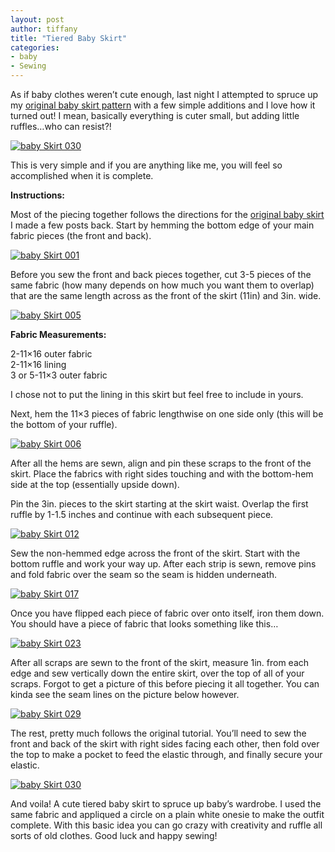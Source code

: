 ```yaml
---
layout: post
author: tiffany
title: "Tiered Baby Skirt"
categories: 
- baby
- Sewing
---
```


As if baby clothes weren’t cute enough, last night I attempted to spruce up my [original baby skirt pattern](http://thekitchencurtain.blogspot.com/2011/03/baby-skirt.html) with a few simple additions and I love how it turned out! I mean, basically everything is cuter small, but adding little ruffles…who can resist?!

[![](jekyll_uploads/2011/03/baby-Skirt-030-325x433.jpg "baby Skirt 030")](http://www.sweetpeonies.com/2011/03/tiered-baby-skirt/baby-skirt-030/)

This is very simple and if you are anything like me, you will feel so accomplished when it is complete.

**Instructions:**

Most of the piecing together follows the directions for the [original baby skirt](http://thekitchencurtain.blogspot.com/2011/03/baby-skirt.html) I made a few posts back. Start by hemming the bottom edge of your main fabric pieces (the front and back).

[![](jekyll_uploads/2011/03/baby-Skirt-001-325x433.jpg "baby Skirt 001")](http://www.sweetpeonies.com/2011/03/tiered-baby-skirt/baby-skirt-001/)

Before you sew the front and back pieces together, cut 3-5 pieces of the same fabric (how many depends on how much you want them to overlap) that are the same length across as the front of the skirt (11in) and 3in. wide.

[![](jekyll_uploads/2011/03/baby-Skirt-005-325x433.jpg "baby Skirt 005")](http://www.sweetpeonies.com/2011/03/tiered-baby-skirt/baby-skirt-005/)

**Fabric Measurements:**

2-11×16 outer fabric  
2-11×16 lining  
3 or 5-11×3 outer fabric

I chose not to put the lining in this skirt but feel free to include in yours.

Next, hem the 11×3 pieces of fabric lengthwise on one side only (this will be the bottom of your ruffle).

[![](jekyll_uploads/2011/03/baby-Skirt-006-325x433.jpg "baby Skirt 006")](http://www.sweetpeonies.com/2011/03/tiered-baby-skirt/baby-skirt-006/)

After all the hems are sewn, align and pin these scraps to the front of the skirt. Place the fabrics with right sides touching and with the bottom-hem side at the top (essentially upside down).

Pin the 3in. pieces to the skirt starting at the skirt waist. Overlap the first ruffle by 1-1.5 inches and continue with each subsequent piece.

[![](jekyll_uploads/2011/03/baby-Skirt-012-325x433.jpg "baby Skirt 012")](http://www.sweetpeonies.com/2011/03/tiered-baby-skirt/baby-skirt-012/)

Sew the non-hemmed edge across the front of the skirt. Start with the bottom ruffle and work your way up. After each strip is sewn, remove pins and fold fabric over the seam so the seam is hidden underneath.

[![](jekyll_uploads/2011/03/baby-Skirt-017-575x431.jpg "baby Skirt 017")](http://www.sweetpeonies.com/2011/03/tiered-baby-skirt/baby-skirt-017/)

Once you have flipped each piece of fabric over onto itself, iron them down. You should have a piece of fabric that looks something like this…

[![](jekyll_uploads/2011/03/baby-Skirt-023-575x431.jpg "baby Skirt 023")](http://www.sweetpeonies.com/2011/03/tiered-baby-skirt/baby-skirt-023/)

After all scraps are sewn to the front of the skirt, measure 1in. from each edge and sew vertically down the entire skirt, over the top of all of your scraps. Forgot to get a picture of this before piecing it all together. You can kinda see the seam lines on the picture below however.

[![](jekyll_uploads/2011/03/baby-Skirt-029-325x433.jpg "baby Skirt 029")](http://www.sweetpeonies.com/2011/03/tiered-baby-skirt/baby-skirt-029/)

The rest, pretty much follows the original tutorial. You’ll need to sew the front and back of the skirt with right sides facing each other, then fold over the top to make a pocket to feed the elastic through, and finally secure your elastic.

[![](jekyll_uploads/2011/03/baby-Skirt-030-325x433.jpg "baby Skirt 030")](http://www.sweetpeonies.com/2011/03/tiered-baby-skirt/baby-skirt-030/)

And voila! A cute tiered baby skirt to spruce up baby’s wardrobe. I used the same fabric and appliqued a circle on a plain white onesie to make the outfit complete. With this basic idea you can go crazy with creativity and ruffle all sorts of old clothes. Good luck and happy sewing!
